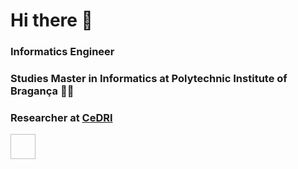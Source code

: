 # Hi there 👋

### Informatics Engineer 
### Studies Master in Informatics at Polytechnic Institute of Bragança 👨‍🎓
### Researcher at [CeDRI](https://cedri.ipb.pt/)



<div>
  <img align="center" width="40" height="40" src"https://raw.githubusercontent.com/devicons/devicon/1119b9f84c0290e0f0b38982099a2bd027a48bf1/icons/pytorch/pytorch-original.svg">
</div>
